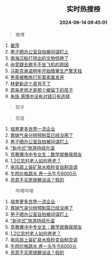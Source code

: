 <div align="center"><h2>实时热搜榜</h2><h4>2024-06-14 09:45:01</h4></div>

> 微博  

1. [姜萍](https://s.weibo.com/weibo?q=%E5%A7%9C%E8%90%8D&t=31&band_rank=1&Refer=top)<br />
2. [男子晒办公室自拍被间谍盯上](https://s.weibo.com/weibo?q=%23%E7%94%B7%E5%AD%90%E6%99%92%E5%8A%9E%E5%85%AC%E5%AE%A4%E8%87%AA%E6%8B%8D%E8%A2%AB%E9%97%B4%E8%B0%8D%E7%9B%AF%E4%B8%8A%23&t=31&band_rank=2&Refer=top)<br />
3. [南海沉船打捞出的文物惊艳了](https://s.weibo.com/weibo?q=%23%E5%8D%97%E6%B5%B7%E6%B2%89%E8%88%B9%E6%89%93%E6%8D%9E%E5%87%BA%E7%9A%84%E6%96%87%E7%89%A9%E6%83%8A%E8%89%B3%E4%BA%86%23&t=31&band_rank=3&Refer=top)<br />
4. [尚雯婕去歌手不坐飞机的原因](https://s.weibo.com/weibo?q=%23%E5%B0%9A%E9%9B%AF%E5%A9%95%E5%8E%BB%E6%AD%8C%E6%89%8B%E4%B8%8D%E5%9D%90%E9%A3%9E%E6%9C%BA%E7%9A%84%E5%8E%9F%E5%9B%A0%23&t=31&band_rank=4&Refer=top)<br />
5. [马斯克承诺明年开始限量生产擎天柱](https://s.weibo.com/weibo?q=%23%E9%A9%AC%E6%96%AF%E5%85%8B%E6%89%BF%E8%AF%BA%E6%98%8E%E5%B9%B4%E5%BC%80%E5%A7%8B%E9%99%90%E9%87%8F%E7%94%9F%E4%BA%A7%E6%93%8E%E5%A4%A9%E6%9F%B1%23&t=31&band_rank=5&Refer=top)<br />
6. [男童被教练打死案家属发声](https://s.weibo.com/weibo?q=%23%E7%94%B7%E7%AB%A5%E8%A2%AB%E6%95%99%E7%BB%83%E6%89%93%E6%AD%BB%E6%A1%88%E5%AE%B6%E5%B1%9E%E5%8F%91%E5%A3%B0%23&t=31&band_rank=6&Refer=top)<br />
7. [林更新这个真骂不了](https://s.weibo.com/weibo?q=%23%E6%9E%97%E6%9B%B4%E6%96%B0%E8%BF%99%E4%B8%AA%E7%9C%9F%E9%AA%82%E4%B8%8D%E4%BA%86%23&t=31&band_rank=7&Refer=top)<br />
8. [原来老师才是那个被留下的孩子](https://s.weibo.com/weibo?q=%23%E5%8E%9F%E6%9D%A5%E8%80%81%E5%B8%88%E6%89%8D%E6%98%AF%E9%82%A3%E4%B8%AA%E8%A2%AB%E7%95%99%E4%B8%8B%E7%9A%84%E5%AD%A9%E5%AD%90%23&t=31&band_rank=8&Refer=top)<br />
9. [朱珠 感情中没有对错只有选择](https://s.weibo.com/weibo?q=%E6%9C%B1%E7%8F%A0%20%E6%84%9F%E6%83%85%E4%B8%AD%E6%B2%A1%E6%9C%89%E5%AF%B9%E9%94%99%E5%8F%AA%E6%9C%89%E9%80%89%E6%8B%A9&t=31&band_rank=9&Refer=top)<br />

> 知乎  


> 百度  

1. [培育更多世界一流企业](https://www.baidu.com/s?wd=%E5%9F%B9%E8%82%B2%E6%9B%B4%E5%A4%9A%E4%B8%96%E7%95%8C%E4%B8%80%E6%B5%81%E4%BC%81%E4%B8%9A&sa=fyb_news&rsv_dl=fyb_news)<br />
2. [靠锅气来分辨预制菜已经没用了](https://www.baidu.com/s?wd=%E9%9D%A0%E9%94%85%E6%B0%94%E6%9D%A5%E5%88%86%E8%BE%A8%E9%A2%84%E5%88%B6%E8%8F%9C%E5%B7%B2%E7%BB%8F%E6%B2%A1%E7%94%A8%E4%BA%86&sa=fyb_news&rsv_dl=fyb_news)<br />
3. [男子晒办公室自拍被间谍盯上](https://www.baidu.com/s?wd=%E7%94%B7%E5%AD%90%E6%99%92%E5%8A%9E%E5%85%AC%E5%AE%A4%E8%87%AA%E6%8B%8D%E8%A2%AB%E9%97%B4%E8%B0%8D%E7%9B%AF%E4%B8%8A&sa=fyb_news&rsv_dl=fyb_news)<br />
4. [“新中式”旅游持续升温](https://www.baidu.com/s?wd=%E2%80%9C%E6%96%B0%E4%B8%AD%E5%BC%8F%E2%80%9D%E6%97%85%E6%B8%B8%E6%8C%81%E7%BB%AD%E5%8D%87%E6%B8%A9&sa=fyb_news&rsv_dl=fyb_news)<br />
5. [竞赛爆冷中专女生：数学就像我朋友](https://www.baidu.com/s?wd=%E7%AB%9E%E8%B5%9B%E7%88%86%E5%86%B7%E4%B8%AD%E4%B8%93%E5%A5%B3%E7%94%9F%EF%BC%9A%E6%95%B0%E5%AD%A6%E5%B0%B1%E5%83%8F%E6%88%91%E6%9C%8B%E5%8F%8B&sa=fyb_news&rsv_dl=fyb_news)<br />
6. [1.2亿农村老人如何养老？](https://www.baidu.com/s?wd=1.2%E4%BA%BF%E5%86%9C%E6%9D%91%E8%80%81%E4%BA%BA%E5%A6%82%E4%BD%95%E5%85%BB%E8%80%81%EF%BC%9F&sa=fyb_news&rsv_dl=fyb_news)<br />
7. [电风扇上装矿泉水瓶秒变自制空调](https://www.baidu.com/s?wd=%E7%94%B5%E9%A3%8E%E6%89%87%E4%B8%8A%E8%A3%85%E7%9F%BF%E6%B3%89%E6%B0%B4%E7%93%B6%E7%A7%92%E5%8F%98%E8%87%AA%E5%88%B6%E7%A9%BA%E8%B0%83&sa=fyb_news&rsv_dl=fyb_news)<br />
8. [牛肉价格跳水 养一头牛亏6000元](https://www.baidu.com/s?wd=%E7%89%9B%E8%82%89%E4%BB%B7%E6%A0%BC%E8%B7%B3%E6%B0%B4+%E5%85%BB%E4%B8%80%E5%A4%B4%E7%89%9B%E4%BA%8F6000%E5%85%83&sa=fyb_news&rsv_dl=fyb_news)<br />
9. [恶意不买房提醒谈话？假的](https://www.baidu.com/s?wd=%E6%81%B6%E6%84%8F%E4%B8%8D%E4%B9%B0%E6%88%BF%E6%8F%90%E9%86%92%E8%B0%88%E8%AF%9D%EF%BC%9F%E5%81%87%E7%9A%84&sa=fyb_news&rsv_dl=fyb_news)<br />

> 哔哩哔哩  

1. [培育更多世界一流企业](https://www.baidu.com/s?wd=%E5%9F%B9%E8%82%B2%E6%9B%B4%E5%A4%9A%E4%B8%96%E7%95%8C%E4%B8%80%E6%B5%81%E4%BC%81%E4%B8%9A&sa=fyb_news&rsv_dl=fyb_news)<br />
2. [靠锅气来分辨预制菜已经没用了](https://www.baidu.com/s?wd=%E9%9D%A0%E9%94%85%E6%B0%94%E6%9D%A5%E5%88%86%E8%BE%A8%E9%A2%84%E5%88%B6%E8%8F%9C%E5%B7%B2%E7%BB%8F%E6%B2%A1%E7%94%A8%E4%BA%86&sa=fyb_news&rsv_dl=fyb_news)<br />
3. [男子晒办公室自拍被间谍盯上](https://www.baidu.com/s?wd=%E7%94%B7%E5%AD%90%E6%99%92%E5%8A%9E%E5%85%AC%E5%AE%A4%E8%87%AA%E6%8B%8D%E8%A2%AB%E9%97%B4%E8%B0%8D%E7%9B%AF%E4%B8%8A&sa=fyb_news&rsv_dl=fyb_news)<br />
4. [“新中式”旅游持续升温](https://www.baidu.com/s?wd=%E2%80%9C%E6%96%B0%E4%B8%AD%E5%BC%8F%E2%80%9D%E6%97%85%E6%B8%B8%E6%8C%81%E7%BB%AD%E5%8D%87%E6%B8%A9&sa=fyb_news&rsv_dl=fyb_news)<br />
5. [竞赛爆冷中专女生：数学就像我朋友](https://www.baidu.com/s?wd=%E7%AB%9E%E8%B5%9B%E7%88%86%E5%86%B7%E4%B8%AD%E4%B8%93%E5%A5%B3%E7%94%9F%EF%BC%9A%E6%95%B0%E5%AD%A6%E5%B0%B1%E5%83%8F%E6%88%91%E6%9C%8B%E5%8F%8B&sa=fyb_news&rsv_dl=fyb_news)<br />
6. [1.2亿农村老人如何养老？](https://www.baidu.com/s?wd=1.2%E4%BA%BF%E5%86%9C%E6%9D%91%E8%80%81%E4%BA%BA%E5%A6%82%E4%BD%95%E5%85%BB%E8%80%81%EF%BC%9F&sa=fyb_news&rsv_dl=fyb_news)<br />
7. [电风扇上装矿泉水瓶秒变自制空调](https://www.baidu.com/s?wd=%E7%94%B5%E9%A3%8E%E6%89%87%E4%B8%8A%E8%A3%85%E7%9F%BF%E6%B3%89%E6%B0%B4%E7%93%B6%E7%A7%92%E5%8F%98%E8%87%AA%E5%88%B6%E7%A9%BA%E8%B0%83&sa=fyb_news&rsv_dl=fyb_news)<br />
8. [牛肉价格跳水 养一头牛亏6000元](https://www.baidu.com/s?wd=%E7%89%9B%E8%82%89%E4%BB%B7%E6%A0%BC%E8%B7%B3%E6%B0%B4+%E5%85%BB%E4%B8%80%E5%A4%B4%E7%89%9B%E4%BA%8F6000%E5%85%83&sa=fyb_news&rsv_dl=fyb_news)<br />
9. [恶意不买房提醒谈话？假的](https://www.baidu.com/s?wd=%E6%81%B6%E6%84%8F%E4%B8%8D%E4%B9%B0%E6%88%BF%E6%8F%90%E9%86%92%E8%B0%88%E8%AF%9D%EF%BC%9F%E5%81%87%E7%9A%84&sa=fyb_news&rsv_dl=fyb_news)<br />
